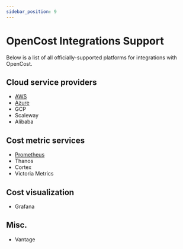 ```yaml
---
sidebar_position: 9
---
```

# OpenCost Integrations Support
Below is a list of all officially-supported platforms for integrations with OpenCost.

## Cloud service providers
* [AWS](https://www.opencost.io/docs/AWS)
* [Azure](https://www.opencost.io/docs/azure-opencost)
* GCP
* Scaleway
* Alibaba
## Cost metric services
* [Prometheus](https://www.opencost.io/docs/prometheus)
* Thanos
* Cortex
* Victoria Metrics
## Cost visualization
* Grafana
## Misc.
* Vantage
